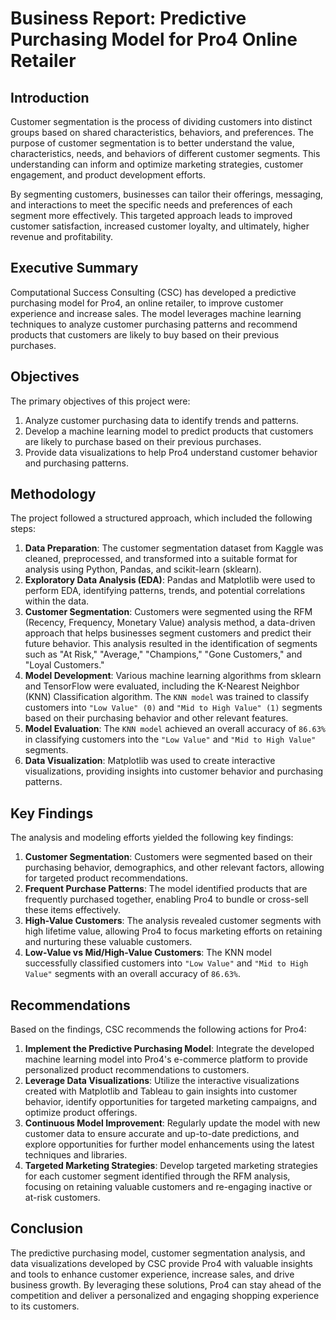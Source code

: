 # Business Report: Predictive Purchasing Model for Pro4 Online Retailer

## Introduction

Customer segmentation is the process of dividing customers into distinct groups based on shared characteristics, behaviors, and preferences. The purpose of customer segmentation is to better understand the value, characteristics, needs, and behaviors of different customer segments. This understanding can inform and optimize marketing strategies, customer engagement, and product development efforts.

By segmenting customers, businesses can tailor their offerings, messaging, and interactions to meet the specific needs and preferences of each segment more effectively. This targeted approach leads to improved customer satisfaction, increased customer loyalty, and ultimately, higher revenue and profitability.

## Executive Summary

Computational Success Consulting (CSC) has developed a predictive purchasing model for Pro4, an online retailer, to improve customer experience and increase sales. The model leverages machine learning techniques to analyze customer purchasing patterns and recommend products that customers are likely to buy based on their previous purchases.

## Objectives

The primary objectives of this project were:

1. Analyze customer purchasing data to identify trends and patterns.
2. Develop a machine learning model to predict products that customers are likely to purchase based on their previous purchases.
3. Provide data visualizations to help Pro4 understand customer behavior and purchasing patterns.

## Methodology

The project followed a structured approach, which included the following steps:

1. **Data Preparation**: The customer segmentation dataset from Kaggle was cleaned, preprocessed, and transformed into a suitable format for analysis using Python, Pandas, and scikit-learn (sklearn).
2. **Exploratory Data Analysis (EDA)**: Pandas and Matplotlib were used to perform EDA, identifying patterns, trends, and potential correlations within the data.
3. **Customer Segmentation**: Customers were segmented using the RFM (Recency, Frequency, Monetary Value) analysis method, a data-driven approach that helps businesses segment customers and predict their future behavior. This analysis resulted in the identification of segments such as "At Risk," "Average," "Champions," "Gone Customers," and "Loyal Customers."
4. **Model Development**: Various machine learning algorithms from sklearn and TensorFlow were evaluated, including the K-Nearest Neighbor (KNN) Classification algorithm. The `KNN model` was trained to classify customers into `"Low Value" (0)` and `"Mid to High Value" (1)` segments based on their purchasing behavior and other relevant features.
5. **Model Evaluation**: The `KNN model` achieved an overall accuracy of `86.63%` in classifying customers into the `"Low Value"` and `"Mid to High Value"` segments.
6. **Data Visualization**: Matplotlib was used to create interactive visualizations, providing insights into customer behavior and purchasing patterns.

## Key Findings

The analysis and modeling efforts yielded the following key findings:

1. **Customer Segmentation**: Customers were segmented based on their purchasing behavior, demographics, and other relevant factors, allowing for targeted product recommendations.
2. **Frequent Purchase Patterns**: The model identified products that are frequently purchased together, enabling Pro4 to bundle or cross-sell these items effectively.
3. **High-Value Customers**: The analysis revealed customer segments with high lifetime value, allowing Pro4 to focus marketing efforts on retaining and nurturing these valuable customers.
4. **Low-Value vs Mid/High-Value Customers**: The KNN model successfully classified customers into `"Low Value"` and `"Mid to High Value"` segments with an overall accuracy of `86.63%`.

## Recommendations

Based on the findings, CSC recommends the following actions for Pro4:

1. **Implement the Predictive Purchasing Model**: Integrate the developed machine learning model into Pro4's e-commerce platform to provide personalized product recommendations to customers.
2. **Leverage Data Visualizations**: Utilize the interactive visualizations created with Matplotlib and Tableau to gain insights into customer behavior, identify opportunities for targeted marketing campaigns, and optimize product offerings.
3. **Continuous Model Improvement**: Regularly update the model with new customer data to ensure accurate and up-to-date predictions, and explore opportunities for further model enhancements using the latest techniques and libraries.
4. **Targeted Marketing Strategies**: Develop targeted marketing strategies for each customer segment identified through the RFM analysis, focusing on retaining valuable customers and re-engaging inactive or at-risk customers.

## Conclusion

The predictive purchasing model, customer segmentation analysis, and data visualizations developed by CSC provide Pro4 with valuable insights and tools to enhance customer experience, increase sales, and drive business growth. By leveraging these solutions, Pro4 can stay ahead of the competition and deliver a personalized and engaging shopping experience to its customers.






